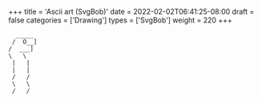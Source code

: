 +++
title = 'Ascii art (SvgBob)'
date = 2022-02-02T06:41:25-08:00
draft = false
categories = ['Drawing']
types =  ['SvgBob']
weight = 220
+++
```kroki {type=svgbob}
  _____
 /  O__]
/  ___]
\   \
 |   |
 |   |
 /   /
 \   \
 /   /
```
